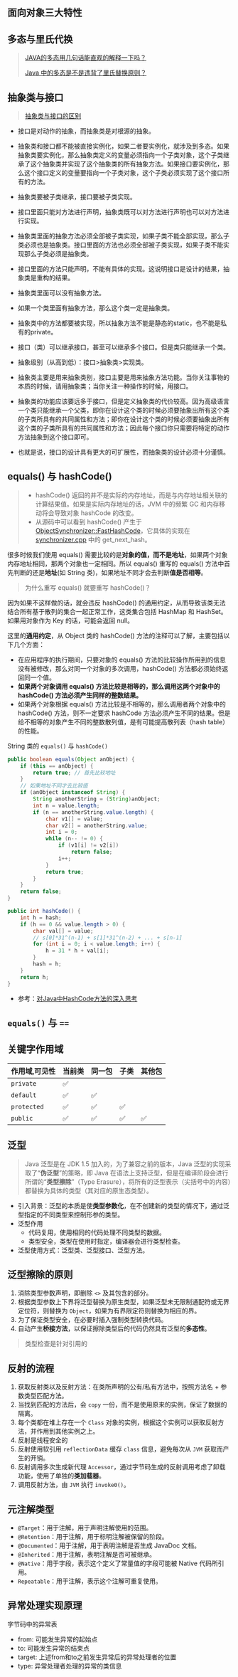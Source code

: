## 面向对象三大特性

## 多态与里氏代换

> [JAVA的多态用几句话能直观的解释一下吗？](https://www.zhihu.com/question/30082151)
>
> [Java 中的多态是不是违背了里氏替换原则？](https://www.zhihu.com/question/27191817)

## 抽象类与接口

> [抽象类与接口的区别](https://www.zhihu.com/question/20149818)

* 接口是对动作的抽象，而抽象类是对根源的抽象。

* 抽象类和接口都不能被直接实例化，如果二者要实例化，就涉及到多态。如果抽象类要实例化，那么抽象类定义的变量必须指向一个子类对象，这个子类继承了这个抽象类并实现了这个抽象类的所有抽象方法。如果接口要实例化，那么这个接口定义的变量要指向一个子类对象，这个子类必须实现了这个接口所有的方法。
* 抽象类要被子类继承，接口要被子类实现。
* 接口里面只能对方法进行声明，抽象类既可以对方法进行声明也可以对方法进行实现。
* 抽象类里面的抽象方法必须全部被子类实现，如果子类不能全部实现，那么子类必须也是抽象类。接口里面的方法也必须全部被子类实现，如果子类不能实现那么子类必须是抽象类。
* 接口里面的方法只能声明，不能有具体的实现。这说明接口是设计的结果，抽象类是重构的结果。
* 抽象类里面可以没有抽象方法。
* 如果一个类里面有抽象方法，那么这个类一定是抽象类。
* 抽象类中的方法都要被实现，所以抽象方法不能是静态的static，也不能是私有的private。
* 接口（类）可以继承接口，甚至可以继承多个接口。但是类只能继承一个类。
* 抽象级别（从高到低）：接口>抽象类>实现类。
* 抽象类主要是用来抽象类别，接口主要是用来抽象方法功能。当你关注事物的本质的时候，请用抽象类；当你关注一种操作的时候，用接口。
* 抽象类的功能应该要远多于接口，但是定义抽象类的代价较高。因为高级语言一个类只能继承一个父类，即你在设计这个类的时候必须要抽象出所有这个类的子类所具有的共同属性和方法；即你在设计这个类的时候必须要抽象出所有这个类的子类所具有的共同属性和方法；因此每个接口你只需要将特定的动作方法抽象到这个接口即可。
* 也就是说，接口的设计具有更大的可扩展性，而抽象类的设计必须十分谨慎。

## equals() 与 hashCode()

> - hashCode() 返回的并不是实际的内存地址，而是与内存地址相关联的计算结果值。如果是实际内存地址的话，JVM 中的频繁 GC 和内存移动将会导致对象 hashCode 的改变。
> - 从源码中可以看到 hashCode() 产生于 [ObjectSynchronizer::FastHashCode](http://hg.openjdk.java.net/jdk8/jdk8/hotspot/file/87ee5ee27509/src/share/vm/runtime/synchronizer.cpp)，它具体的实现在 [synchronizer.cpp](http://hg.openjdk.java.net/jdk8/jdk8/hotspot/file/87ee5ee27509/src/share/vm/runtime/synchronizer.cpp) 中的 get_next_hash。

很多时候我们使用 equals() 需要比较的是**对象的值，而不是地址**，如果两个对象内存地址相同，那两个对象也一定相同。所以 equals() 重写的 equals() 方法中首先判断的还是**地址**(如 String 类)，如果地址不同才会去判断**值是否相等**。

> 为什么重写 equals() 就要重写 hashCode()？

因为如果不这样做的话，就会违反 hashCode() 的通用约定，从而导致该类无法结合所有基于散列的集合一起正常工作，这类集合包括 HashMap 和 HashSet。如果用对象作为 Key 的话，可能会返回 null。

这里的**通用约定**，从 Object 类的 hashCode() 方法的注释可以了解，主要包括以下几个方面：

- 在应用程序的执行期间，只要对象的 equals() 方法的比较操作所用到的信息没有被修改，那么对同一个对象的多次调用，hashCode() 方法都必须始终返回同一个值。
- **如果两个对象调用 equals() 方法比较是相等的，那么调用这两个对象中的 hashCode() 方法必须产生同样的整数结果。**
- 如果两个对象根据 equals() 方法比较是不相等的，那么调用者两个对象中的 hashCode() 方法，则不一定要求 hashCode 方法必须产生不同的结果。但是给不相等的对象产生不同的整数散列值，是有可能提高散列表（hash table）的性能。

String 类的 `equals()` 与 `hashCode()`

```java
public boolean equals(Object anObject) {
    if (this == anObject) {
        return true; // 首先比较地址
    }
    // 如果地址不同才去比较值
    if (anObject instanceof String) {
        String anotherString = (String)anObject;
        int n = value.length;
        if (n == anotherString.value.length) {
            char v1[] = value;
            char v2[] = anotherString.value;
            int i = 0;
            while (n-- != 0) {
                if (v1[i] != v2[i])
                    return false;
                i++;
            }
            return true;
        }
    }
    return false;
}

public int hashCode() {
    int h = hash;
    if (h == 0 && value.length > 0) {
        char val[] = value;
		// s[0]*31^(n-1) + s[1]*31^(n-2) + ... + s[n-1]
        for (int i = 0; i < value.length; i++) {
            h = 31 * h + val[i];
        }
        hash = h;
    }
    return h;
}
```

- 参考：[对Java中HashCode方法的深入思考](https://juejin.im/post/6844903910839156743)

## `equals()` 与 `==`

## 关键字作用域

| 作用域,可见性 | 当前类 | 同一包 | 子类 | 其他包 |
| ------------- | ------ | ------ | ---- | ------ |
| `private`     | ✅      |        |      |        |
| `default`     | ✅      | ✅      |      |        |
| `protected`   | ✅      | ✅      | ✅    |        |
| `public`      | ✅      | ✅      | ✅    | ✅      |

## 泛型

> Java 泛型是在 JDK 1.5 加入的，为了兼容之前的版本，Java 泛型的实现采取了“**伪泛型**”的策略，即 Java 在语法上支持泛型，但是在编译阶段会进行所谓的“**类型擦除**”（Type Erasure），将所有的泛型表示（尖括号中的内容）都替换为具体的类型（其对应的原生态类型）。

- 引入背景：泛型的本质是使**类型参数化**，在不创建新的类型的情况下，通过泛型指定的不同类型来控制形参的类型。
- 泛型作用
    - 代码复用，使用相同的代码处理不同类型的数据。
    - 类型安全，类型在使用时指定，编译器会进行类型检查。
- 泛型使用方式：泛型类、泛型接口、泛型方法。

## 泛型擦除的原则

1. 消除类型参数声明，即删除 `<>` 及其包含的部分。
2. 根据类型参数上下界将泛型替换为原生类型，如果泛型未无限制通配符或无界定位符，则替换为 `Object`，如果为有界限定符则替换为相应的界。
3. 为了保证类型安全，在必要时插入强制类型转换代码。
4. 自动产生**桥接方法**，以保证擦除类型后的代码仍然具有泛型的**多态性**。

> 类型检查是针对引用的

## 反射的流程

1. 获取反射类以及反射方法：在类所声明的公有/私有方法中，按照方法名 + 参数类型匹配方法。
2. 当找到匹配的方法后，会 `copy` 一份，而不是使用原来的实例，保证了数据的隔离。
3. 每个类都在堆上存在一个 `Class` 对象的实例，根据这个实例可以获取反射方法，并作用到其他实例之上。
4. 反射是线程安全的
5. 反射使用软引用 `reflectionData` 缓存 `class` 信息，避免每次从 `JVM` 获取而产生的开销。
6. 反射调用多次生成新代理 `Accessor`，通过字节码生成的反射调用考虑了卸载功能，使用了单独的**类加载器**。
7. 调用反射方法，由 `JVM` 执行 `invoke0()`。

## 元注解类型
- `@Target`：用于注解，用于声明注解使用的范围。
- `@Retention`：用于注解，用于标明注解被保留的阶段。
- `@Documented`：用于注解，用于表明注解是否生成 JavaDoc 文档。
- `@Inherited`：用于注解，表明注解是否可被继承。
- `@Native`：用于字段，表示这个定义了常量值的字段可能被 Native 代码所引用。
- `Repeatable`：用于注解，表示这个注解可重复使用。

## 异常处理实现原理
字节码中的异常表
- from: 可能发生异常的起始点
- to: 可能发生异常的结束点
- target: 上述from和to之前发生异常后的异常处理者的位置
- type: 异常处理者处理的异常的类信息